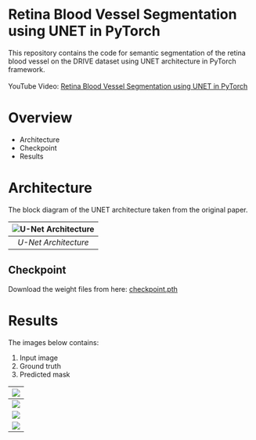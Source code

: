 # Retina Blood Vessel Segmentation using UNET in PyTorch

This repository contains the code for semantic segmentation of the retina blood vessel on the DRIVE dataset using UNET architecture in PyTorch framework.
<br/> <br/>
YouTube Video: [Retina Blood Vessel Segmentation using UNET in PyTorch](https://youtu.be/T0BiFBaMLDQ)

# Overview
- Architecture
- Checkpoint
- Results

# Architecture
The block diagram of the UNET architecture taken from the original paper.

| ![U-Net Architecture](img/u-net-architecture.png) |
| :--: |
| *U-Net Architecture* |

## Checkpoint
Download the weight files from here: [checkpoint.pth](https://drive.google.com/file/d/1Wl7-E6Tk3YpeJ7GIYScGvUeW9ou474yy/view?usp=sharing)

# Results
The images below contains:
1. Input image
2. Ground truth 
3. Predicted mask

| ![](results/01_test_0.png) |
| :--: |
| ![](results/02_test_0.png) |
| ![](results/03_test_0.png) |
| ![](results/04_test_0.png) |
